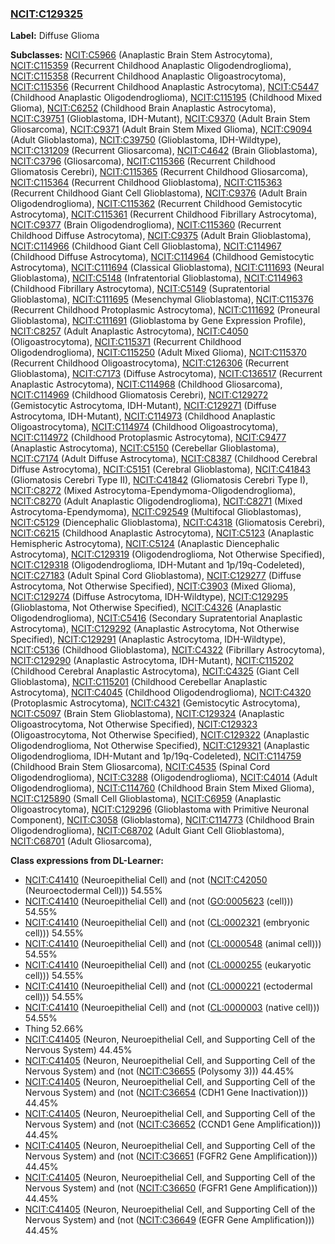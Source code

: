 
### [NCIT:C129325](http://purl.obolibrary.org/obo/NCIT_C129325)
**Label:** Diffuse Glioma

**Subclasses:** [NCIT:C5966](http://purl.obolibrary.org/obo/NCIT_C5966) (Anaplastic Brain Stem Astrocytoma), [NCIT:C115359](http://purl.obolibrary.org/obo/NCIT_C115359) (Recurrent Childhood Anaplastic Oligodendroglioma), [NCIT:C115358](http://purl.obolibrary.org/obo/NCIT_C115358) (Recurrent Childhood Anaplastic Oligoastrocytoma), [NCIT:C115356](http://purl.obolibrary.org/obo/NCIT_C115356) (Recurrent Childhood Anaplastic Astrocytoma), [NCIT:C5447](http://purl.obolibrary.org/obo/NCIT_C5447) (Childhood Anaplastic Oligodendroglioma), [NCIT:C115195](http://purl.obolibrary.org/obo/NCIT_C115195) (Childhood Mixed Glioma), [NCIT:C6252](http://purl.obolibrary.org/obo/NCIT_C6252) (Childhood Brain Anaplastic Astrocytoma), [NCIT:C39751](http://purl.obolibrary.org/obo/NCIT_C39751) (Glioblastoma, IDH-Mutant), [NCIT:C9370](http://purl.obolibrary.org/obo/NCIT_C9370) (Adult Brain Stem Gliosarcoma), [NCIT:C9371](http://purl.obolibrary.org/obo/NCIT_C9371) (Adult Brain Stem Mixed Glioma), [NCIT:C9094](http://purl.obolibrary.org/obo/NCIT_C9094) (Adult Glioblastoma), [NCIT:C39750](http://purl.obolibrary.org/obo/NCIT_C39750) (Glioblastoma, IDH-Wildtype), [NCIT:C131209](http://purl.obolibrary.org/obo/NCIT_C131209) (Recurrent Gliosarcoma), [NCIT:C4642](http://purl.obolibrary.org/obo/NCIT_C4642) (Brain Glioblastoma), [NCIT:C3796](http://purl.obolibrary.org/obo/NCIT_C3796) (Gliosarcoma), [NCIT:C115366](http://purl.obolibrary.org/obo/NCIT_C115366) (Recurrent Childhood Gliomatosis Cerebri), [NCIT:C115365](http://purl.obolibrary.org/obo/NCIT_C115365) (Recurrent Childhood Gliosarcoma), [NCIT:C115364](http://purl.obolibrary.org/obo/NCIT_C115364) (Recurrent Childhood Glioblastoma), [NCIT:C115363](http://purl.obolibrary.org/obo/NCIT_C115363) (Recurrent Childhood Giant Cell Glioblastoma), [NCIT:C9376](http://purl.obolibrary.org/obo/NCIT_C9376) (Adult Brain Oligodendroglioma), [NCIT:C115362](http://purl.obolibrary.org/obo/NCIT_C115362) (Recurrent Childhood Gemistocytic Astrocytoma), [NCIT:C115361](http://purl.obolibrary.org/obo/NCIT_C115361) (Recurrent Childhood Fibrillary Astrocytoma), [NCIT:C9377](http://purl.obolibrary.org/obo/NCIT_C9377) (Brain Oligodendroglioma), [NCIT:C115360](http://purl.obolibrary.org/obo/NCIT_C115360) (Recurrent Childhood Diffuse Astrocytoma), [NCIT:C9375](http://purl.obolibrary.org/obo/NCIT_C9375) (Adult Brain Glioblastoma), [NCIT:C114966](http://purl.obolibrary.org/obo/NCIT_C114966) (Childhood Giant Cell Glioblastoma), [NCIT:C114967](http://purl.obolibrary.org/obo/NCIT_C114967) (Childhood Diffuse Astrocytoma), [NCIT:C114964](http://purl.obolibrary.org/obo/NCIT_C114964) (Childhood Gemistocytic Astrocytoma), [NCIT:C111694](http://purl.obolibrary.org/obo/NCIT_C111694) (Classical Glioblastoma), [NCIT:C111693](http://purl.obolibrary.org/obo/NCIT_C111693) (Neural Glioblastoma), [NCIT:C5148](http://purl.obolibrary.org/obo/NCIT_C5148) (Infratentorial Glioblastoma), [NCIT:C114963](http://purl.obolibrary.org/obo/NCIT_C114963) (Childhood Fibrillary Astrocytoma), [NCIT:C5149](http://purl.obolibrary.org/obo/NCIT_C5149) (Supratentorial Glioblastoma), [NCIT:C111695](http://purl.obolibrary.org/obo/NCIT_C111695) (Mesenchymal Glioblastoma), [NCIT:C115376](http://purl.obolibrary.org/obo/NCIT_C115376) (Recurrent Childhood Protoplasmic Astrocytoma), [NCIT:C111692](http://purl.obolibrary.org/obo/NCIT_C111692) (Proneural Glioblastoma), [NCIT:C111691](http://purl.obolibrary.org/obo/NCIT_C111691) (Glioblastoma by Gene Expression Profile), [NCIT:C8257](http://purl.obolibrary.org/obo/NCIT_C8257) (Adult Anaplastic Astrocytoma), [NCIT:C4050](http://purl.obolibrary.org/obo/NCIT_C4050) (Oligoastrocytoma), [NCIT:C115371](http://purl.obolibrary.org/obo/NCIT_C115371) (Recurrent Childhood Oligodendroglioma), [NCIT:C115250](http://purl.obolibrary.org/obo/NCIT_C115250) (Adult Mixed Glioma), [NCIT:C115370](http://purl.obolibrary.org/obo/NCIT_C115370) (Recurrent Childhood Oligoastrocytoma), [NCIT:C126306](http://purl.obolibrary.org/obo/NCIT_C126306) (Recurrent Glioblastoma), [NCIT:C7173](http://purl.obolibrary.org/obo/NCIT_C7173) (Diffuse Astrocytoma), [NCIT:C136517](http://purl.obolibrary.org/obo/NCIT_C136517) (Recurrent Anaplastic Astrocytoma), [NCIT:C114968](http://purl.obolibrary.org/obo/NCIT_C114968) (Childhood Gliosarcoma), [NCIT:C114969](http://purl.obolibrary.org/obo/NCIT_C114969) (Childhood Gliomatosis Cerebri), [NCIT:C129272](http://purl.obolibrary.org/obo/NCIT_C129272) (Gemistocytic Astrocytoma, IDH-Mutant), [NCIT:C129271](http://purl.obolibrary.org/obo/NCIT_C129271) (Diffuse Astrocytoma, IDH-Mutant), [NCIT:C114973](http://purl.obolibrary.org/obo/NCIT_C114973) (Childhood Anaplastic Oligoastrocytoma), [NCIT:C114974](http://purl.obolibrary.org/obo/NCIT_C114974) (Childhood Oligoastrocytoma), [NCIT:C114972](http://purl.obolibrary.org/obo/NCIT_C114972) (Childhood Protoplasmic Astrocytoma), [NCIT:C9477](http://purl.obolibrary.org/obo/NCIT_C9477) (Anaplastic Astrocytoma), [NCIT:C5150](http://purl.obolibrary.org/obo/NCIT_C5150) (Cerebellar Glioblastoma), [NCIT:C7174](http://purl.obolibrary.org/obo/NCIT_C7174) (Adult Diffuse Astrocytoma), [NCIT:C8387](http://purl.obolibrary.org/obo/NCIT_C8387) (Childhood Cerebral Diffuse Astrocytoma), [NCIT:C5151](http://purl.obolibrary.org/obo/NCIT_C5151) (Cerebral Glioblastoma), [NCIT:C41843](http://purl.obolibrary.org/obo/NCIT_C41843) (Gliomatosis Cerebri Type II), [NCIT:C41842](http://purl.obolibrary.org/obo/NCIT_C41842) (Gliomatosis Cerebri Type I), [NCIT:C8272](http://purl.obolibrary.org/obo/NCIT_C8272) (Mixed Astrocytoma-Ependymoma-Oligodendroglioma), [NCIT:C8270](http://purl.obolibrary.org/obo/NCIT_C8270) (Adult Anaplastic Oligodendroglioma), [NCIT:C8271](http://purl.obolibrary.org/obo/NCIT_C8271) (Mixed Astrocytoma-Ependymoma), [NCIT:C92549](http://purl.obolibrary.org/obo/NCIT_C92549) (Multifocal Glioblastomas), [NCIT:C5129](http://purl.obolibrary.org/obo/NCIT_C5129) (Diencephalic Glioblastoma), [NCIT:C4318](http://purl.obolibrary.org/obo/NCIT_C4318) (Gliomatosis Cerebri), [NCIT:C6215](http://purl.obolibrary.org/obo/NCIT_C6215) (Childhood Anaplastic Astrocytoma), [NCIT:C5123](http://purl.obolibrary.org/obo/NCIT_C5123) (Anaplastic Hemispheric Astrocytoma), [NCIT:C5124](http://purl.obolibrary.org/obo/NCIT_C5124) (Anaplastic Diencephalic Astrocytoma), [NCIT:C129319](http://purl.obolibrary.org/obo/NCIT_C129319) (Oligodendroglioma, Not Otherwise Specified), [NCIT:C129318](http://purl.obolibrary.org/obo/NCIT_C129318) (Oligodendroglioma, IDH-Mutant and 1p/19q-Codeleted), [NCIT:C27183](http://purl.obolibrary.org/obo/NCIT_C27183) (Adult Spinal Cord Glioblastoma), [NCIT:C129277](http://purl.obolibrary.org/obo/NCIT_C129277) (Diffuse Astrocytoma, Not Otherwise Specified), [NCIT:C3903](http://purl.obolibrary.org/obo/NCIT_C3903) (Mixed Glioma), [NCIT:C129274](http://purl.obolibrary.org/obo/NCIT_C129274) (Diffuse Astrocytoma, IDH-Wildtype), [NCIT:C129295](http://purl.obolibrary.org/obo/NCIT_C129295) (Glioblastoma, Not Otherwise Specified), [NCIT:C4326](http://purl.obolibrary.org/obo/NCIT_C4326) (Anaplastic Oligodendroglioma), [NCIT:C5416](http://purl.obolibrary.org/obo/NCIT_C5416) (Secondary Supratentorial Anaplastic Astrocytoma), [NCIT:C129292](http://purl.obolibrary.org/obo/NCIT_C129292) (Anaplastic Astrocytoma, Not Otherwise Specified), [NCIT:C129291](http://purl.obolibrary.org/obo/NCIT_C129291) (Anaplastic Astrocytoma, IDH-Wildtype), [NCIT:C5136](http://purl.obolibrary.org/obo/NCIT_C5136) (Childhood Glioblastoma), [NCIT:C4322](http://purl.obolibrary.org/obo/NCIT_C4322) (Fibrillary Astrocytoma), [NCIT:C129290](http://purl.obolibrary.org/obo/NCIT_C129290) (Anaplastic Astrocytoma, IDH-Mutant), [NCIT:C115202](http://purl.obolibrary.org/obo/NCIT_C115202) (Childhood Cerebral Anaplastic Astrocytoma), [NCIT:C4325](http://purl.obolibrary.org/obo/NCIT_C4325) (Giant Cell Glioblastoma), [NCIT:C115201](http://purl.obolibrary.org/obo/NCIT_C115201) (Childhood Cerebellar Anaplastic Astrocytoma), [NCIT:C4045](http://purl.obolibrary.org/obo/NCIT_C4045) (Childhood Oligodendroglioma), [NCIT:C4320](http://purl.obolibrary.org/obo/NCIT_C4320) (Protoplasmic Astrocytoma), [NCIT:C4321](http://purl.obolibrary.org/obo/NCIT_C4321) (Gemistocytic Astrocytoma), [NCIT:C5097](http://purl.obolibrary.org/obo/NCIT_C5097) (Brain Stem Glioblastoma), [NCIT:C129324](http://purl.obolibrary.org/obo/NCIT_C129324) (Anaplastic Oligoastrocytoma, Not Otherwise Specified), [NCIT:C129323](http://purl.obolibrary.org/obo/NCIT_C129323) (Oligoastrocytoma, Not Otherwise Specified), [NCIT:C129322](http://purl.obolibrary.org/obo/NCIT_C129322) (Anaplastic Oligodendroglioma, Not Otherwise Specified), [NCIT:C129321](http://purl.obolibrary.org/obo/NCIT_C129321) (Anaplastic Oligodendroglioma, IDH-Mutant and 1p/19q-Codeleted), [NCIT:C114759](http://purl.obolibrary.org/obo/NCIT_C114759) (Childhood Brain Stem Gliosarcoma), [NCIT:C4535](http://purl.obolibrary.org/obo/NCIT_C4535) (Spinal Cord Oligodendroglioma), [NCIT:C3288](http://purl.obolibrary.org/obo/NCIT_C3288) (Oligodendroglioma), [NCIT:C4014](http://purl.obolibrary.org/obo/NCIT_C4014) (Adult Oligodendroglioma), [NCIT:C114760](http://purl.obolibrary.org/obo/NCIT_C114760) (Childhood Brain Stem Mixed Glioma), [NCIT:C125890](http://purl.obolibrary.org/obo/NCIT_C125890) (Small Cell Glioblastoma), [NCIT:C6959](http://purl.obolibrary.org/obo/NCIT_C6959) (Anaplastic Oligoastrocytoma), [NCIT:C129296](http://purl.obolibrary.org/obo/NCIT_C129296) (Glioblastoma with Primitive Neuronal Component), [NCIT:C3058](http://purl.obolibrary.org/obo/NCIT_C3058) (Glioblastoma), [NCIT:C114773](http://purl.obolibrary.org/obo/NCIT_C114773) (Childhood Brain Oligodendroglioma), [NCIT:C68702](http://purl.obolibrary.org/obo/NCIT_C68702) (Adult Giant Cell Glioblastoma), [NCIT:C68701](http://purl.obolibrary.org/obo/NCIT_C68701) (Adult Gliosarcoma), 

**Class expressions from DL-Learner:**

- [NCIT:C41410](http://purl.obolibrary.org/obo/NCIT_C41410) (Neuroepithelial Cell) and (not ([NCIT:C42050](http://purl.obolibrary.org/obo/NCIT_C42050) (Neuroectodermal Cell))) 54.55%
- [NCIT:C41410](http://purl.obolibrary.org/obo/NCIT_C41410) (Neuroepithelial Cell) and (not ([GO:0005623](http://purl.obolibrary.org/obo/GO_0005623) (cell))) 54.55%
- [NCIT:C41410](http://purl.obolibrary.org/obo/NCIT_C41410) (Neuroepithelial Cell) and (not ([CL:0002321](http://purl.obolibrary.org/obo/CL_0002321) (embryonic cell))) 54.55%
- [NCIT:C41410](http://purl.obolibrary.org/obo/NCIT_C41410) (Neuroepithelial Cell) and (not ([CL:0000548](http://purl.obolibrary.org/obo/CL_0000548) (animal cell))) 54.55%
- [NCIT:C41410](http://purl.obolibrary.org/obo/NCIT_C41410) (Neuroepithelial Cell) and (not ([CL:0000255](http://purl.obolibrary.org/obo/CL_0000255) (eukaryotic cell))) 54.55%
- [NCIT:C41410](http://purl.obolibrary.org/obo/NCIT_C41410) (Neuroepithelial Cell) and (not ([CL:0000221](http://purl.obolibrary.org/obo/CL_0000221) (ectodermal cell))) 54.55%
- [NCIT:C41410](http://purl.obolibrary.org/obo/NCIT_C41410) (Neuroepithelial Cell) and (not ([CL:0000003](http://purl.obolibrary.org/obo/CL_0000003) (native cell))) 54.55%
- Thing 52.66%
- [NCIT:C41405](http://purl.obolibrary.org/obo/NCIT_C41405) (Neuron, Neuroepithelial Cell, and Supporting Cell of the Nervous System) 44.45%
- [NCIT:C41405](http://purl.obolibrary.org/obo/NCIT_C41405) (Neuron, Neuroepithelial Cell, and Supporting Cell of the Nervous System) and (not ([NCIT:C36655](http://purl.obolibrary.org/obo/NCIT_C36655) (Polysomy 3))) 44.45%
- [NCIT:C41405](http://purl.obolibrary.org/obo/NCIT_C41405) (Neuron, Neuroepithelial Cell, and Supporting Cell of the Nervous System) and (not ([NCIT:C36654](http://purl.obolibrary.org/obo/NCIT_C36654) (CDH1 Gene Inactivation))) 44.45%
- [NCIT:C41405](http://purl.obolibrary.org/obo/NCIT_C41405) (Neuron, Neuroepithelial Cell, and Supporting Cell of the Nervous System) and (not ([NCIT:C36652](http://purl.obolibrary.org/obo/NCIT_C36652) (CCND1 Gene Amplification))) 44.45%
- [NCIT:C41405](http://purl.obolibrary.org/obo/NCIT_C41405) (Neuron, Neuroepithelial Cell, and Supporting Cell of the Nervous System) and (not ([NCIT:C36651](http://purl.obolibrary.org/obo/NCIT_C36651) (FGFR2 Gene Amplification))) 44.45%
- [NCIT:C41405](http://purl.obolibrary.org/obo/NCIT_C41405) (Neuron, Neuroepithelial Cell, and Supporting Cell of the Nervous System) and (not ([NCIT:C36650](http://purl.obolibrary.org/obo/NCIT_C36650) (FGFR1 Gene Amplification))) 44.45%
- [NCIT:C41405](http://purl.obolibrary.org/obo/NCIT_C41405) (Neuron, Neuroepithelial Cell, and Supporting Cell of the Nervous System) and (not ([NCIT:C36649](http://purl.obolibrary.org/obo/NCIT_C36649) (EGFR Gene Amplification))) 44.45%


